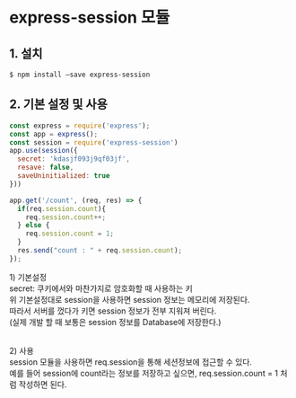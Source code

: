 # express-session 모듈
## 1. 설치
```
$ npm install —save express-session
```
## 2. 기본 설정 및 사용
```javascript
const express = require('express');
const app = express();
const session = require('express-session')
app.use(session({
  secret: 'kdasjf093j9qf03jf',
  resave: false,
  saveUninitialized: true
}))

app.get('/count', (req, res) => {
  if(req.session.count){
    req.session.count++;
  } else {
    req.session.count = 1;
  }
  res.send("count : " + req.session.count);
});
```
1\) 기본설정<br>
secret: 쿠키에서와 마찬가지로 암호화할 때 사용하는 키<br>
위 기본설정대로 session을 사용하면 session 정보는 메모리에 저장된다.<br>
따라서 서버를 껐다가 키면 session 정보가 전부 지워져 버린다.<br>
(실제 개발 할 때 보통은 session 정보를 Database에 저장한다.)<br><br>

2\) 사용<br>
session 모듈을 사용하면 req.session을 통해 세션정보에 접근할 수 있다. <br>
예를 들어 session에 count라는 정보를 저장하고 싶으면, req.session.count = 1 처럼 작성하면 된다.<br>

